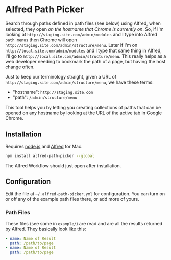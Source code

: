 # Alfred Path Picker

Search through paths defined in path files (see below) using Alfred, when selected, they open *on the hostname that Chrome is currently on*. So, if I'm looking at `http://staging.site.com/admin/modules` and I type into Alfred `path menus` then Chrome will open `http://staging.site.com/admin/structure/menu`. Later if I'm on `http://local.site.com/admin/modules` and I type that same thing in Alfred, I'll go to `http://local.site.com/admin/structure/menu`. This really helps as a web developer needing to bookmark the path of a page, but having the host change often.
 
Just to keep our terminology straight, given a URL of `http://staging.site.com/admin/structure/menu`, we have these terms:

- "hostname": `http://staging.site.com`
- "path": `/admin/structure/menu`

This tool helps you by letting you creating collections of paths that can be opened on any hostname by looking at the URL of the active tab in Google Chrome. 

## Installation

Requires [node.js](http://nodejs.org) and [Alfred](http://alfredapp.com) for Mac.

```bash
npm install alfred-path-picker --global
```

The Alfred Workflow should just open after installation.

## Configuration

Edit the file at `~/.alfred-path-picker.yml` for configuration. You can turn on or off any of the example path files there, or add more of yours. 

### Path Files

These files (see some in `example/`) are read and are all the results returned by Alfred. They basically look like this:

```yml
- name: Name of Result
  path: /path/to/page
- name: Name of Result
  path: /path/to/page
```

